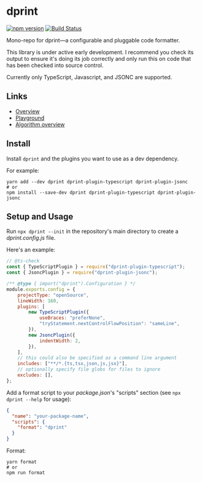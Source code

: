 # dprint

[![npm version](https://badge.fury.io/js/dprint.svg)](https://badge.fury.io/js/dprint)
[![Build Status](https://travis-ci.org/dprint/dprint.svg?branch=master)](https://travis-ci.org/dprint/dprint)

Mono-repo for dprint—a configurable and pluggable code formatter.

This library is under active early development. I recommend you check its output to ensure it's doing its job correctly and only run this on code that has been checked into source control.

Currently only TypeScript, Javascript, and JSONC are supported.

## Links

* [Overview](https://dprint.dev)
* [Playground](https://dprint.dev/playground)
* [Algorithm overview](docs/overview.md)

## Install

Install `dprint` and the plugins you want to use as a dev dependency.

For example:

```
yarn add --dev dprint dprint-plugin-typescript dprint-plugin-jsonc
# or
npm install --save-dev dprint dprint-plugin-typescript dprint-plugin-jsonc
```

## Setup and Usage

Run `npx dprint --init` in the repository's main directory to create a *dprint.config.js* file.

Here's an example:

```js
// @ts-check
const { TypeScriptPlugin } = require("dprint-plugin-typescript");
const { JsoncPlugin } = require("dprint-plugin-jsonc");

/** @type { import("dprint").Configuration } */
module.exports.config = {
    projectType: "openSource",
    lineWidth: 160,
    plugins: [
        new TypeScriptPlugin({
            useBraces: "preferNone",
            "tryStatement.nextControlFlowPosition": "sameLine",
        }),
        new JsoncPlugin({
            indentWidth: 2,
        }),
    ],
    // this could also be specified as a command line argument
    includes: ["**/*.{ts,tsx,json,js,jsx}"],
    // optionally specify file globs for files to ignore
    excludes: [],
};
```

Add a format script to your *package.json*'s "scripts" section (see `npx dprint --help` for usage):

```json
{
  "name": "your-package-name",
  "scripts": {
    "format": "dprint"
  }
}
```

Format:

```
yarn format
# or
npm run format
```
